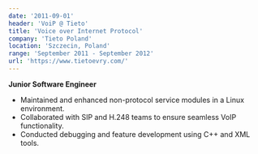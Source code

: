 ```yaml
---
date: '2011-09-01'
header: 'VoiP @ Tieto' 
title: 'Voice over Internet Protocol'
company: 'Tieto Poland'
location: 'Szczecin, Poland'
range: 'September 2011 - September 2012'
url: 'https://www.tietoevry.com/'
---
```

**Junior Software Engineer**

- Maintained and enhanced non-protocol service modules in a Linux environment.
- Collaborated with SIP and H.248 teams to ensure seamless VoIP functionality.
- Conducted debugging and feature development using C++ and XML tools.